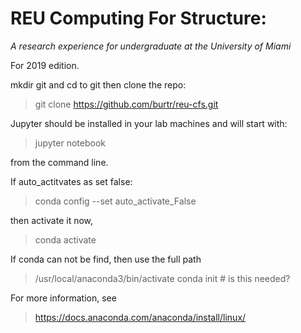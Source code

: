 

# REU Computing For Structure:
_A research experience for undergraduate at the University of Miami_

For 2019 edition. 

mkdir git and cd to git
then clone the repo:

> git clone https://github.com/burtr/reu-cfs.git

Jupyter should be installed in your lab machines and will start with:

> jupyter notebook

from the command line.

If auto_actitvates as set false:

> conda config --set auto_activate_False

then activate it now,

> conda activate

If conda can not be find, then use the full path

> /usr/local/anaconda3/bin/activate
conda init # is this needed?

For more information, see

> https://docs.anaconda.com/anaconda/install/linux/


